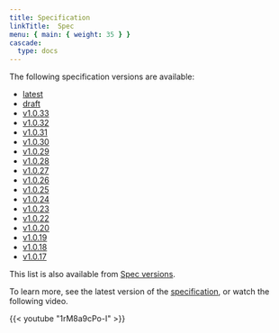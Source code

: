 ```yaml
---
title: Specification
linkTitle:  Spec
menu: { main: { weight: 35 } }
cascade:
  type: docs
---
```


The following specification versions are available:

- [latest](https://theupdateframework.github.io/specification/latest/index.html)
- [draft](https://theupdateframework.github.io/specification/draft/index.html)
- [v1.0.33](https://theupdateframework.github.io/specification/v1.0.33/index.html)
- [v1.0.32](https://theupdateframework.github.io/specification/v1.0.32/index.html)
- [v1.0.31](https://theupdateframework.github.io/specification/v1.0.31/index.html)
- [v1.0.30](https://theupdateframework.github.io/specification/v1.0.30/index.html)
- [v1.0.29](https://theupdateframework.github.io/specification/v1.0.29/index.html)
- [v1.0.28](https://theupdateframework.github.io/specification/v1.0.28/index.html)
- [v1.0.27](https://theupdateframework.github.io/specification/v1.0.27/index.html)
- [v1.0.26](https://theupdateframework.github.io/specification/v1.0.26/index.html)
- [v1.0.25](https://theupdateframework.github.io/specification/v1.0.25/index.html)
- [v1.0.24](https://theupdateframework.github.io/specification/v1.0.24/index.html)
- [v1.0.23](https://theupdateframework.github.io/specification/v1.0.23/index.html)
- [v1.0.22](https://theupdateframework.github.io/specification/v1.0.22/index.html)
- [v1.0.20](https://theupdateframework.github.io/specification/v1.0.20/index.html)
- [v1.0.19](https://theupdateframework.github.io/specification/v1.0.19/index.html)
- [v1.0.18](https://theupdateframework.github.io/specification/v1.0.18/index.html)
- [v1.0.17](https://theupdateframework.github.io/specification/v1.0.17/index.html)

This list is also available from
[Spec versions](https://theupdateframework.github.io/specification/).

To learn more, see the latest version of the
[specification](https://theupdateframework.github.io/specification/latest/),
or watch the following video.

{{< youtube "1rM8a9cPo-I" >}}
